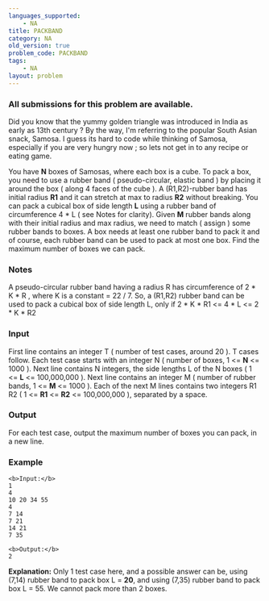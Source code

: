 ```yaml
---
languages_supported:
    - NA
title: PACKBAND
category: NA
old_version: true
problem_code: PACKBAND
tags:
    - NA
layout: problem
---
```

###  All submissions for this problem are available. 

Did you know that the yummy golden triangle was introduced in India as early as 13th century ? By the way, I'm referring to the popular South Asian snack, Samosa. I guess its hard to code while thinking of Samosa, especially if you are very hungry now ; so lets not get in to any recipe or eating game.

You have **N** boxes of Samosas, where each box is a cube. To pack a box, you need to use a rubber band ( pseudo-circular, elastic band ) by placing it around the box ( along 4 faces of the cube ). A (R1,R2)-rubber band has initial radius **R1** and it can stretch at max to radius **R2** without breaking. You can pack a cubical box of side length **L** using a rubber band of circumference 4 \* L ( see Notes for clarity). Given **M** rubber bands along with their initial radius and max radius, we need to match ( assign ) some rubber bands to boxes. A box needs at least one rubber band to pack it and of course, each rubber band can be used to pack at most one box. Find the maximum number of boxes we can pack.

### Notes

A pseudo-circular rubber band having a radius R has circumference of 2 \* K \* R , where K is a constant = 22 / 7. So, a (R1,R2) rubber band can be used to pack a cubical box of side length L, only if 2 \* K \* R1 <= 4 \* L <= 2 \* K \* R2

### Input

First line contains an integer T ( number of test cases, around 20 ). T cases follow. Each test case starts with an integer N ( number of boxes, 1 <= **N** <= 1000 ). Next line contains N integers, the side lengths L of the N boxes ( 1 <= **L** <= 100,000,000 ). Next line contains an integer M ( number of rubber bands, 1 <= **M** <= 1000 ). Each of the next M lines contains two integers R1 R2 ( 1 <= **R1** <= **R2** <= 100,000,000 ), separated by a space.

### Output

For each test case, output the maximum number of boxes you can pack, in a new line.

### Example

```
<b>Input:</b>
1
4
10 20 34 55
4
7 14
7 21
14 21
7 35

<b>Output:</b>
2

```

**Explanation:** Only 1 test case here, and a possible answer can be, using (7,14) rubber band to pack box L = **20**, and using (7,35) rubber band to pack box L = 55. We cannot pack more than 2 boxes.